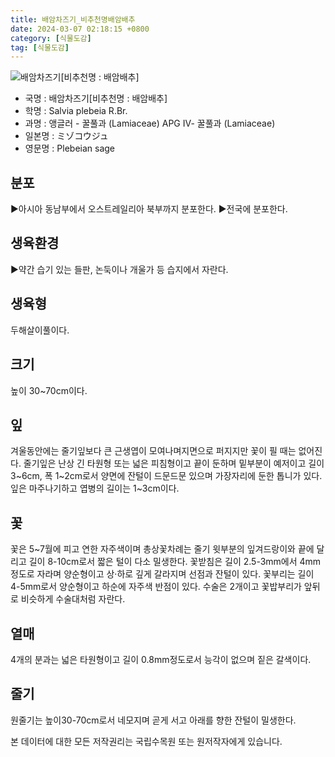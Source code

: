 ```yaml
---
title: 배암차즈기_비추천명배암배추
date: 2024-03-07 02:18:15 +0800
category: [식물도감]
tag: [식물도감]
---
```




![배암차즈기[비추천명 : 배암배추]](/fileUpload/plants/basic/Labiatae/Salvia/15842/15842_1_th2.jpg)
- 국명 : 배암차즈기[비추천명 : 배암배추]
- 학명 : Salvia plebeia R.Br.
- 과명 : 앵글러 - 꿀풀과 (Lamiaceae) APG Ⅳ- 꿀풀과 (Lamiaceae)
- 일본명 : ミゾコウジュ
- 영문명 : Plebeian sage


## 분포
▶아시아 동남부에서 오스트레일리아 북부까지 분포한다. ▶전국에 분포한다.
## 생육환경
▶약간 습기 있는 들판, 논둑이나 개울가 등 습지에서 자란다.
## 생육형
두해살이풀이다.
## 크기
높이 30~70cm이다.
## 잎
겨울동안에는 줄기잎보다 큰 근생엽이 모여나며지면으로 퍼지지만 꽃이 필 때는 없어진다. 줄기잎은 난상 긴 타원형 또는 넓은 피침형이고 끝이 둔하며 밑부분이 예저이고 길이 3~6cm, 폭 1~2cm로서 양면에 잔털이 드문드문 있으며 가장자리에 둔한 톱니가 있다. 잎은 마주나기하고 엽병의 길이는 1~3cm이다.
## 꽃
꽃은 5~7월에 피고 연한 자주색이며 총상꽃차례는 줄기 윗부분의 잎겨드랑이와 끝에 달리고 길이 8-10cm로서 짧은 털이 다소 밀생한다. 꽃받침은 길이 2.5-3mm에서 4mm정도로 자라며 양순형이고 상·하로 깊게 갈라지며 선점과 잔털이 있다. 꽃부리는 길이 4-5mm로서 양순형이고 하순에 자주색 반점이 있다. 수술은 2개이고 꽃밥부리가 앞뒤로 비슷하게 수술대처럼 자란다.
## 열매
4개의 분과는 넓은 타원형이고 길이 0.8mm정도로서 능각이 없으며 짙은 갈색이다.
## 줄기
원줄기는 높이30-70cm로서 네모지며 곧게 서고 아래를 향한 잔털이 밀생한다.






본 데이터에 대한 모든 저작권리는 국립수목원 또는 원저작자에게 있습니다.
